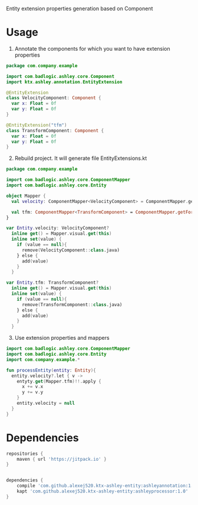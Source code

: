 Entity extension properties generation based on Component
# Usage
1) Annotate the components for which you want to have extension properties
```kotlin
package com.company.example

import com.badlogic.ashley.core.Component
import ktx.ashley.annotation.EntityExtension

@EntityExtension
class VelocityComponent: Component {
  var x: Float = 0f
  var y: Float = 0f
}

@EntityExtension("tfm")
class TransformComponent: Component {
  var x: Float = 0f
  var y: Float = 0f
}
```
2) Rebuild project. It will generate file EntityExtensions.kt
```kotlin
package com.company.example

import com.badlogic.ashley.core.ComponentMapper
import com.badlogic.ashley.core.Entity

object Mapper {
  val velocity: ComponentMapper<VelocityComponent> = ComponentMapper.getFor(VelocityComponent::class.java)

  val tfm: ComponentMapper<TransformComponent> = ComponentMapper.getFor(TransformComponent::class.java)
}

var Entity.velocity: VelocityComponent?
  inline get() = Mapper.visual.get(this)
  inline set(value) {
    if (value == null){
      remove(VelocityComponent::class.java)
    } else {
      add(value)
    }
  }

var Entity.tfm: TransformComponent?
  inline get() = Mapper.visual.get(this)
  inline set(value) {
    if (value == null){
      remove(TransformComponent::class.java)
    } else {
      add(value)
    }
  }
``` 
3) Use extension properties and mappers
```kotlin
import com.badlogic.ashley.core.ComponentMapper
import com.badlogic.ashley.core.Entity
import com.company.example.*

fun processEntity(entity: Entity){
  entity.velocity?.let { v ->
    entyty.get(Mapper.tfm)!!.apply {
      x += v.x
      y += v.y
    }
    entity.velocity = null
  }
}
```
# Dependencies
```groovy
repositories {
    maven { url 'https://jitpack.io' }
}


dependencies {
    compile 'com.github.alexej520.ktx-ashley-entity:ashleyannotation:1.0'
    kapt 'com.github.alexej520.ktx-ashley-entity:ashleyprocessor:1.0'
}
```
